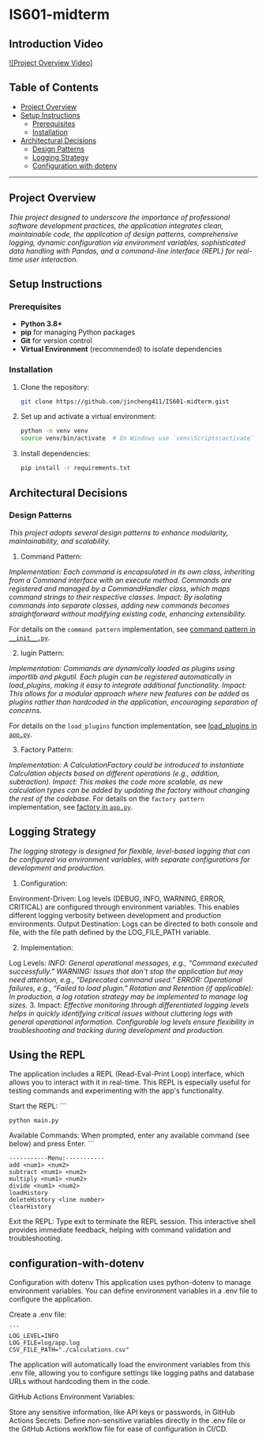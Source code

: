 # IS601-midterm

## Introduction Video
[![Project Overview Video]](https://youtu.be/PRXJG9NbGaA)

## Table of Contents
- [Project Overview](#project-overview)
- [Setup Instructions](#setup-instructions)
  - [Prerequisites](#prerequisites)
  - [Installation](#installation)
- [Architectural Decisions](#architectural-decisions)
  - [Design Patterns](#design-patterns)
  - [Logging Strategy](#logging-strategy)
  - [Configuration with dotenv](#configuration-with-dotenv)
---

## Project Overview
*Thie project designed to underscore the importance of professional software development practices, the application integrates clean, maintainable code, the application of design patterns, comprehensive logging, dynamic configuration via environment variables, sophisticated data handling with Pandas, and a command-line interface (REPL) for real-time user interaction.*

## Setup Instructions

### Prerequisites
- **Python 3.8+**
- **pip** for managing Python packages
- **Git** for version control
- **Virtual Environment** (recommended) to isolate dependencies

### Installation
1. Clone the repository:
   ```bash
   git clone https://github.com/jincheng411/IS601-midterm.gist
2. Set up and activate a virtual environment:
    ```bash
   python -m venv venv
   source venv/bin/activate  # On Windows use `venv\Scripts\activate`
3. Install dependencies:
    ```bash
   pip install -r requirements.txt
    
## Architectural Decisions
### Design Patterns
*This project adopts several design patterns to enhance modularity, maintainability, and scalability.*

1. Command Pattern:

*Implementation: Each command is encapsulated in its own class, inheriting from a Command interface with an execute method. Commands are registered and managed by a CommandHandler class, which maps command strings to their respective classes.
Impact: By isolating commands into separate classes, adding new commands becomes straightforward without modifying existing code, enhancing extensibility.*

For details on the `command pattern` implementation, see [command pattern in `__init__.py`](https://github.com/jincheng411/IS601-midterm/blob/master/app/commands/__init__.py).

2. lugin Pattern:

*Implementation: Commands are dynamically loaded as plugins using importlib and pkgutil. Each plugin can be registered automatically in load_plugins, making it easy to integrate additional functionality.
Impact: This allows for a modular approach where new features can be added as plugins rather than hardcoded in the application, encouraging separation of concerns.*

For details on the `load_plugins` function implementation, see [load_plugins in `app.py`]([https://github.com/username/project-name/blob/main/app.py#L30-L50](https://github.com/jincheng411/IS601-midterm/blob/master/app/__init__.py)).

3. Factory Pattern:

*Implementation: A CalculationFactory could be introduced to instantiate Calculation objects based on different operations (e.g., addition, subtraction).
Impact: This makes the code more scalable, as new calculation types can be added by updating the factory without changing the rest of the codebase.*
For details on the `factory pattern`  implementation, see [factory in `app.py`](https://github.com/jincheng411/IS601-midterm/blob/master/app/calculation.py#L11-L13).

## Logging Strategy
*The logging strategy is designed for flexible, level-based logging that can be configured via environment variables, with separate configurations for development and production.*

1. Configuration:

Environment-Driven: Log levels (DEBUG, INFO, WARNING, ERROR, CRITICAL) are configured through environment variables. This enables different logging verbosity between development and production environments.
Output Destination: Logs can be directed to both console and file, with the file path defined by the LOG_FILE_PATH variable.

2. Implementation:

Log Levels:
*INFO: General operational messages, e.g., “Command executed successfully.”*
*WARNING: Issues that don’t stop the application but may need attention, e.g., “Deprecated command used.”*
*ERROR: Operational failures, e.g., “Failed to load plugin.”*
*Rotation and Retention (if applicable): In production, a log rotation strategy may be implemented to manage log sizes.*
3. Impact:
*Effective monitoring through differentiated logging levels helps in quickly identifying critical issues without cluttering logs with general operational information. Configurable log levels ensure flexibility in troubleshooting and tracking during development and production.*

## Using the REPL
The application includes a REPL (Read-Eval-Print Loop) interface, which allows you to interact with it in real-time. This REPL is especially useful for testing commands and experimenting with the app's functionality.

Start the REPL:
    ```
    
    python main.py
Available Commands: When prompted, enter any available command (see below) and press Enter.
    ```
    
    -----------Menu:-----------
    add <num1> <num2>
    subtract <num1> <num2>
    multiply <num1> <num2>
    divide <num1> <num2>
    loadHistory
    deleteHistory <line number>
    clearHistory
Exit the REPL: Type exit to terminate the REPL session.
This interactive shell provides immediate feedback, helping with command validation and troubleshooting.

## configuration-with-dotenv
Configuration with dotenv
This application uses python-dotenv to manage environment variables. You can define environment variables in a .env file to configure the application.

Create a .env file:

    ```
    LOG_LEVEL=INFO
    LOG_FILE=log/app.log
    CSV_FILE_PATH="./calculations.csv"

The application will automatically load the environment variables from this .env file, allowing you to configure settings like logging paths and database URLs without hardcoding them in the code.

GitHub Actions Environment Variables:

Store any sensitive information, like API keys or passwords, in GitHub Actions Secrets.
Define non-sensitive variables directly in the .env file or the GitHub Actions workflow file for ease of configuration in CI/CD.





